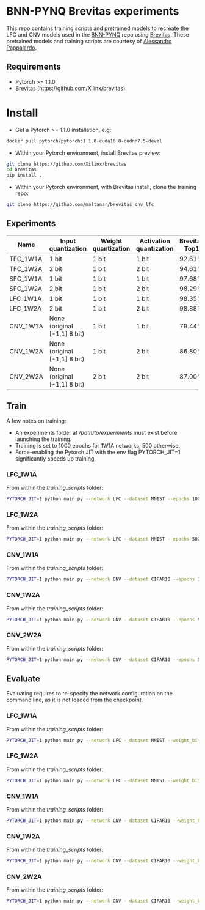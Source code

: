 # BNN-PYNQ Brevitas experiments

This repo contains training scripts and pretrained models to recreate the LFC and CNV models
used in the [BNN-PYNQ](https://github.com/Xilinx/BNN-PYNQ) repo using [Brevitas](https://github.com/Xilinx/brevitas).
These pretrained models and training scripts are courtesy of 
[Alessandro Pappalardo](https://github.com/volcacius).

## Requirements
- Pytorch >= 1.1.0
- Brevitas (https://github.com/Xilinx/brevitas)

# Install
- Get a Pytorch >= 1.1.0 installation, e.g:
 ```bash
docker pull pytorch/pytorch:1.1.0-cuda10.0-cudnn7.5-devel
 ```

- Within your Pytorch environment, install Brevitas preview:
 ```bash
 git clone https://github.com/Xilinx/brevitas
 cd brevitas
 pip install .
 ```

- Within your Pytorch environment, with Brevitas install, clone the training repo:
 ```bash
 git clone https://github.com/maltanar/brevitas_cnv_lfc
 ```

## Experiments

| Name     | Input quantization           | Weight quantization | Activation quantization | Brevitas Top1 | Theano Top1 |
|----------|------------------------------|---------------------|-------------------------|---------------|---------------|
| TFC_1W1A | 1 bit                        | 1 bit               | 1 bit                   | 92.61%        |               |
| TFC_1W2A | 2 bit                        | 1 bit               | 2 bit                   | 94.61%        |               |
| SFC_1W1A | 1 bit                        | 1 bit               | 1 bit                   | 97.68%        |               |
| SFC_1W2A | 2 bit                        | 1 bit               | 2 bit                   | 98.29%        |               |
| LFC_1W1A | 1 bit                        | 1 bit               | 1 bit                   | 98.35%        | 98.35%        |
| LFC_1W2A | 2 bit                        | 1 bit               | 2 bit                   | 98.88%        | 98.55%        |
| CNV_1W1A | None (original [-1,1] 8 bit) | 1 bit               | 1 bit                   | 79.44%        | 79.54%        |
| CNV_1W2A | None (original [-1,1] 8 bit) | 1 bit               | 2 bit                   | 86.80%        | 83.63%        |
| CNV_2W2A | None (original [-1,1] 8 bit) | 2 bit               | 2 bit                   | 87.00%        | 84.80%        |

## Train

A few notes on training:
- An experiments folder at */path/to/experiments* must exist before launching the training.
- Training is set to 1000 epochs for 1W1A networks, 500 otherwise. 
- Force-enabling the Pytorch JIT with the env flag PYTORCH_JIT=1 significantly speeds up training.

### LFC_1W1A

From within the *training_scripts* folder:
 ```bash
PYTORCH_JIT=1 python main.py --network LFC --dataset MNIST --epochs 1000 --weight_bit_width 1 --act_bit_width 1 --in_bit_width 1 --experiments /path/to/experiments --milestones 500,600,700,800
 ```

### LFC_1W2A

From within the *training_scripts* folder:
 ```bash
PYTORCH_JIT=1 python main.py --network LFC --dataset MNIST --epochs 500 --weight_bit_width 1 --act_bit_width 2 --in_bit_width 2 --experiments /path/to/experiments --milestones 100,150,200,250
 ```

### CNV_1W1A

From within the *training_scripts* folder:
 ```bash
PYTORCH_JIT=1 python main.py --network CNV --dataset CIFAR10 --epochs 1000 --weight_bit_width 1 --act_bit_width 1 --in_bit_width None --experiments /path/to/experiments --milestones 500,600,700,800
 ```

### CNV_1W2A

From within the *training_scripts* folder:
 ```bash
PYTORCH_JIT=1 python main.py --network CNV --dataset CIFAR10 --epochs 500 --weight_bit_width 1 --act_bit_width 2 --in_bit_width None --experiments /path/to/experiments --milestones 100,150,200,250
 ```

### CNV_2W2A

From within the *training_scripts* folder:
 ```bash
PYTORCH_JIT=1 python main.py --network CNV --dataset CIFAR10 --epochs 500 --weight_bit_width 2 --act_bit_width 2 --in_bit_width None --experiments /path/to/experiments --milestones 100,150,200,250
 ```

## Evaluate
Evaluating requires to re-specify the network configuration on the command line, as it is not loaded from the checkpoint.

### LFC_1W1A

From within the *training_scripts* folder:
 ```bash
PYTORCH_JIT=1 python main.py --network LFC --dataset MNIST --weight_bit_width 1 --act_bit_width 1 --in_bit_width 1 --resume /path/to/LFC_1W1A/checkpoints/best.tar --evaluate --dry_run
 ```

### LFC_1W2A

From within the *training_scripts* folder:
 ```bash
PYTORCH_JIT=1 python main.py --network LFC --dataset MNIST --weight_bit_width 1 --act_bit_width 2 --in_bit_width 2 --resume /path/to/LFC_1W2A/checkpoints/best.tar --evaluate --dry_run
 ```

### CNV_1W1A

From within the *training_scripts* folder:
 ```bash
PYTORCH_JIT=1 python main.py --network CNV --dataset CIFAR10 --weight_bit_width 1 --act_bit_width 1 --in_bit_width None --resume /path/to/CNV_1W1A/checkpoints/best.tar --evaluate --dry_run
 ```

### CNV_1W2A

From within the *training_scripts* folder:
 ```bash
PYTORCH_JIT=1 python main.py --network CNV --dataset CIFAR10 --weight_bit_width 1 --act_bit_width 2 --in_bit_width None --resume /path/to/CNV_1W2A/checkpoints/best.tar --evaluate --dry_run
 ```

### CNV_2W2A

From within the *training_scripts* folder:
 ```bash
PYTORCH_JIT=1 python main.py --network CNV --dataset CIFAR10 --weight_bit_width 2 --act_bit_width 2 --in_bit_width None --resume /path/to/CNV_2W2A/checkpoints/best.tar --evaluate --dry_run
 ```
